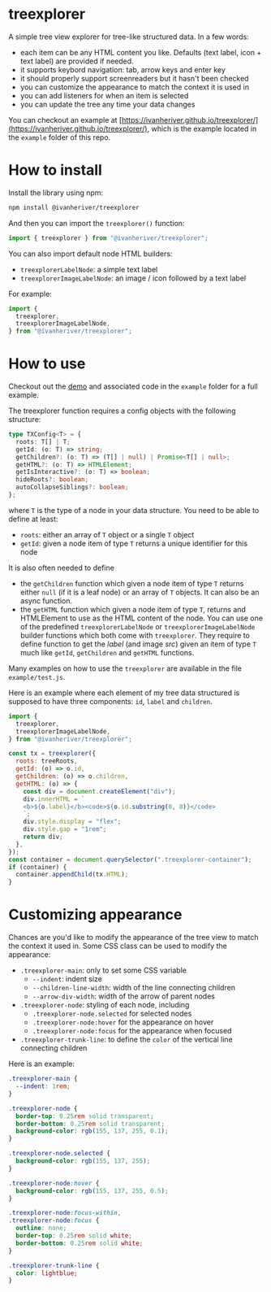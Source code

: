 # treexplorer

A simple tree view explorer for tree-like structured data.
In a few words:

- each item can be any HTML content you like. Defaults (text label, icon + text label) are provided if needed.
- it supports keybord navigation: tab, arrow keys and enter key
- it should properly support screenreaders but it hasn't been checked
- you can customize the appearance to match the context it is used in
- you can add listeners for when an item is selected
- you can update the tree any time your data changes

You can checkout an example at [https://ivanheriver.github.io/treexplorer/](https://ivanheriver.github.io/treexplorer/), which is the example located in the `example` folder of this repo.

# How to install

Install the library using npm:

```bash
npm install @ivanheriver/treexplorer
```

And then you can import the `treexplorer()` function:

```js
import { treexplorer } from "@ivanheriver/treexplorer";
```

You can also import default node HTML builders:

- `treexplorerLabelNode`: a simple text label
- `treexplorerImageLabelNode`: an image / icon followed by a text label

For example:

```js
import {
  treexplorer,
  treexplorerImageLabelNode,
} from "@ivanheriver/treexplorer";
```

# How to use

Checkout out the [demo](https://ivanheriver.github.io/treexplorer/) and associated code in the `example` folder for a full example.

The treexplorer function requires a config objects with the following structure:

```ts
type TXConfig<T> = {
  roots: T[] | T;
  getId: (o: T) => string;
  getChildren?: (o: T) => (T[] | null) | Promise<T[] | null>;
  getHTML?: (o: T) => HTMLElement;
  getIsInteractive?: (o: T) => boolean;
  hideRoots?: boolean;
  autoCollapseSiblings?: boolean;
};
```

where `T` is the type of a node in your data structure.
You need to be able to define at least:

- `roots`: either an array of `T` object or a single `T` object
- `getId`: given a node item of type `T` returns a unique identifier for this node

It is also often needed to define

- the `getChildren` function which given a node item of type `T` returns either `null` (if it is a leaf node) or an array of `T` objects. It can also be an async function.
- the `getHTML` function which given a node item of type `T`, returns and HTMLElement to use as the HTML content of the node.
  You can use one of the predefined `treexplorerLabelNode` or `treexplorerImageLabelNode` builder functions which both come with `treexplorer`.
  They require to define function to get the _label_ (and image _src_) given an item of type `T` much like `getId`, `getChildren` and `getHTML` functions.

Many examples on how to use the `treexplorer` are available in the file `example/test.js`.

Here is an example where each element of my tree data structured is supposed to have three components: `id`, `label` and `children`.

```js
import {
  treexplorer,
  treexplorerImageLabelNode,
} from "@ivanheriver/treexplorer";

const tx = treexplorer({
  roots: treeRoots,
  getId: (o) => o.id,
  getChildren: (o) => o.children,
  getHTML: (o) => {
    const div = document.createElement("div");
    div.innerHTML = `
    <b>${o.label}</b><code>${o.id.substring(0, 8)}</code>
    `;
    div.style.display = "flex";
    div.style.gap = "1rem";
    return div;
  },
});
const container = document.querySelector(".treexplorer-container");
if (container) {
  container.appendChild(tx.HTML);
}
```

# Customizing appearance

Chances are you'd like to modify the appearance of the tree view to match the context it used in.
Some CSS class can be used to modify the appearance:

- `.treexplorer-main`: only to set some CSS variable
  - `--indent`: indent size
  - `--children-line-width`: width of the line connecting children
  - `--arrow-div-width`: width of the arrow of parent nodes
- `.treexplorer-node`: styling of each node, including
  - `.treexplorer-node.selected` for selected nodes
  - `.treexplorer-node:hover` for the appearance on hover
  - `.treexplorer-node:focus` for the appearance when focused
- `.treexplorer-trunk-line`: to define the `color` of the vertical line connecting children

Here is an example:

```css
.treexplorer-main {
  --indent: 1rem;
}

.treexplorer-node {
  border-top: 0.25rem solid transparent;
  border-bottom: 0.25rem solid transparent;
  background-color: rgb(155, 137, 255, 0.1);
}

.treexplorer-node.selected {
  background-color: rgb(155, 137, 255);
}

.treexplorer-node:hover {
  background-color: rgb(155, 137, 255, 0.5);
}

.treexplorer-node:focus-within,
.treexplorer-node:focus {
  outline: none;
  border-top: 0.25rem solid white;
  border-bottom: 0.25rem solid white;
}

.treexplorer-trunk-line {
  color: lightblue;
}
```
